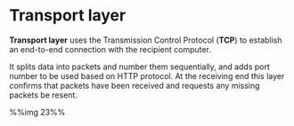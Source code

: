 # Transport layer
**Transport layer** uses the Transmission Control Protocol (**TCP**) to
establish an end-to-end connection with the recipient computer.

It splits data into packets and number them sequentially, and adds port number
to be used based on HTTP protocol. At the receiving end this layer confirms
that packets have been received and requests any missing packets be resent.

%%img 23%%
